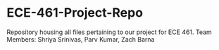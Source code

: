 # ECE-461-Project-Repo
Repository housing all files pertaining to our project for ECE 461.
Team Members:
Shriya Srinivas, Parv Kumar, Zach Barna
